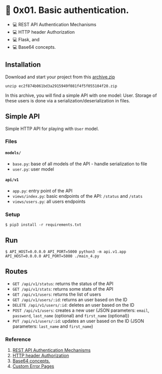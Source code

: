 # 📖 0x01. Basic authentication.

- 💻 REST API Authentication Mechanisms
- 💻 HTTP header Authorization
- 💻 Flask, and
- 💻 Base64 concepts.

## Installation
Download and start your project from this [archive.zip](https://github.com/faustine-van/alx-backend-user-data/blob/master/0x01-Basic_authentication/ec2f874b061bd3a2915949f081f4f5f055104f20.zip)

`unzip ec2f874b061bd3a2915949f081f4f5f055104f20.zip`

In this archive, you will find a simple API with one model:
User. Storage of these users is done via a serialization/deserialization in files.


## Simple API

Simple HTTP API for playing with `User` model.


### Files

#### `models/`

- `base.py`: base of all models of the API - handle serialization to file
- `user.py`: user model

#### `api/v1`

- `app.py`: entry point of the API
- `views/index.py`: basic endpoints of the API: `/status` and `/stats`
- `views/users.py`: all users endpoints


### Setup

```
$ pip3 install -r requirements.txt
```


## Run

```
$ API_HOST=0.0.0.0 API_PORT=5000 python3 -m api.v1.app
API_HOST=0.0.0.0 API_PORT=5000 ./main_4.py
```


## Routes

- `GET /api/v1/status`: returns the status of the API
- `GET /api/v1/stats`: returns some stats of the API
- `GET /api/v1/users`: returns the list of users
- `GET /api/v1/users/:id`: returns an user based on the ID
- `DELETE /api/v1/users/:id`: deletes an user based on the ID
- `POST /api/v1/users`: creates a new user (JSON parameters: `email`, `password`, `last_name` (optional) and `first_name` (optional))
- `PUT /api/v1/users/:id`: updates an user based on the ID (JSON parameters: `last_name` and `first_name`)



### Reference 
1. [REST API Authentication Mechanisms](https://www.youtube.com/watch?v=501dpx2IjGY)
2. [HTTP header Authorization](https://developer.mozilla.org/en-US/docs/Web/HTTP/Headers/Authorization)
3. [Base64 concepts.](https://docs.python.org/3/library/base64.html?utm_campaign=ALX+-+2023+-+SE+Cohort+13&utm_medium=email&_hsmi=82680881&_hsenc=p2ANqtz-9IE9hfhkVUI85UMieLP96s3-xDU4NyVRgHzNy1fb5rjQFiIWIF6aNlbEfke9o2kRvkJgaEkmK0i7aTy1a3-B7v3Zvgxny9b0aKWX80iYE2QyBgSQY&utm_content=82680881&utm_source=hs_email#module-base64)
4. [Custom Error Pages](https://flask.palletsprojects.com/en/1.1.x/patterns/errorpages/)
